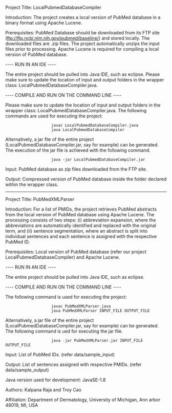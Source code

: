 Project Title: LocalPubmedDatabaseCompiler


Introduction: The project creates a local version of PubMed database in a binary format using Apache Lucene. 

Prerequisites: PubMed Database should be downloaded from its FTP site (ftp://ftp.ncbi.nlm.nih.gov/pubmed/baseline/) and stored locally. The downloaded files are .zip files. The project automatically unzips the input files prior to processing. Apache Lucene is required for compiling a local version of PubMed database.


---- RUN IN AN IDE ----

The entire project should be pulled into Java IDE, such as eclipse. Please make sure to update the location of input and output folders in the wrapper class: LocalPubmedDatabaseCompiler.java. 


---- COMPILE AND RUN ON THE COMMAND LINE ----

Please make sure to update the location of input and output folders in the wrapper class: LocalPubmedDatabaseCompiler.java. The following commands are used for executing the project: 
						
						javac LocalPubmedDatabaseCompiler.java
						java LocalPubmedDatabaseCompiler  

Alternatively, a jar file of the entire project (LocalPubmedDatabaseCompiler.jar, say for example) can be generated. The execution of the jar file is achieved with the following command.

						java -jar LocalPubmedDatabaseCompiler.jar


Input: PubMed database as zip files downloaded from the FTP site. 

Output: Compressed version of PubMed database inside the folder declared within the wrapper class. 

***************************************************************************************

Project Title: PubMedXMLParser


Introduction: For a list of PMIDs, the project retrieves PubMed abstracts from the local version of PubMed database using Apache Lucene. The processing consists of two steps: (i) abbreviation expansion, where the abbreviations are automatically identified and replaced with the original term, and (ii) sentence segmentation, where an abstract is split into individual sentences and each sentence is assigned with the respective PubMed ID.   

Prerequisites: Local version of PubMed database (refer our project LocalPubmedDatabaseCompiler) and Apache Lucene.  


---- RUN IN AN IDE ----

The entire project should be pulled into Java IDE, such as eclipse. 


---- COMPILE AND RUN ON THE COMMAND LINE ----

The following command is used for executing the project: 
						
						javac PubMedXMLParser.java
						java PubMedXMLParser INPUT_FILE OUTPUT_FILE  

Alternatively, a jar file of the entire project (LocalPubmedDatabaseCompiler.jar, say for example) can be generated. The following command is ued for executing the jar file. 

						java -jar PubMedXMLParser.jar INPUT_FILE OUTPUT_FILE


Input: List of PubMed IDs. (refer data/sample_input) 

Output: List of sentences assigned with respective PMIDs. (refer data/sample_output)


Java version used for development: JavaSE-1.8

Authors: Kalpana Raja and Troy Cao

Affiliation: Department of Dermatology, University of Michigan, Ann arbor 48019, MI, USA
